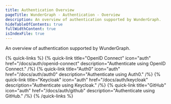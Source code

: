 ```yaml
---
title: Authentication Overview
pageTitle: WunderGraph - Authentication - Overview
description: An overview of authentication supported by WunderGraph.
hideTableOfContents: true
fullWidthContent: true
isIndexFile: true
---
```


An overview of authentication supported by WunderGraph.

{% quick-links %}
{% quick-link title="OpenID Connect" icon="auth" href="/docs/auth/openid-connect" description="Authenticate using OpenID Connect." /%}
{% quick-link title="Auth0" icon="auth" href="/docs/auth/auth0" description="Authenticate using Auth0." /%}
{% quick-link title="Keycloak" icon="auth" href="/docs/auth/keycloak" description="Authenticate using Keycloak." /%}
{% quick-link title="GitHub" icon="auth" href="/docs/auth/github" description="Authenticate using GitHub." /%}
{% /quick-links %}
